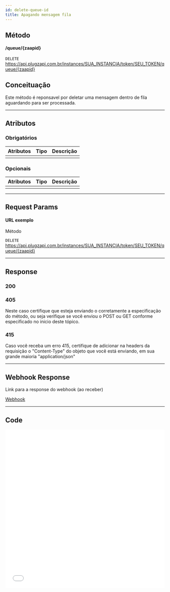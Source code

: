 ```yaml
---
id: delete-queue-id
title: Apagando mensagem fila
---
```


## Método

#### /queue/{zaapid}

`DELETE` https://api.plugzapi.com.br/instances/SUA_INSTANCIA/token/SEU_TOKEN/queue/{zaapid}

## Conceituação

Este método é reponsavel por deletar uma mensagem dentro de fila aguardando para ser processada.

---

## Atributos

### Obrigatórios

| Atributos | Tipo | Descrição |
| :-------- | :--: | :-------- |
|           |      |           |

### Opcionais

| Atributos | Tipo | Descrição |
| :-------- | :--: | :-------- |
|           |      |           |

---

## Request Params

#### URL exemplo

Método

`DELETE` https://api.plugzapi.com.br/instances/SUA_INSTANCIA/token/SEU_TOKEN/queue/{zaapid}

---

## Response

### 200

### 405

Neste caso certifique que esteja enviando o corretamente a especificação do método, ou seja verifique se você enviou o POST ou GET conforme especificado no inicio deste tópico.

### 415

Caso você receba um erro 415, certifique de adicionar na headers da requisição o "Content-Type" do objeto que você está enviando, em sua grande maioria "application/json"

---

## Webhook Response

Link para a response do webhook (ao receber)

[Webhook](../webhooks/on-message-received#response)

---

## Code

<iframe src="//api.apiembed.com/?source=https://raw.githubusercontent.com/Plug-Zapi/plug-zapi-docs/master/json-examples/delete-queue-id.json&targets=all" frameborder="0" scrolling="no" width="100%" height="500px" seamless></iframe>
